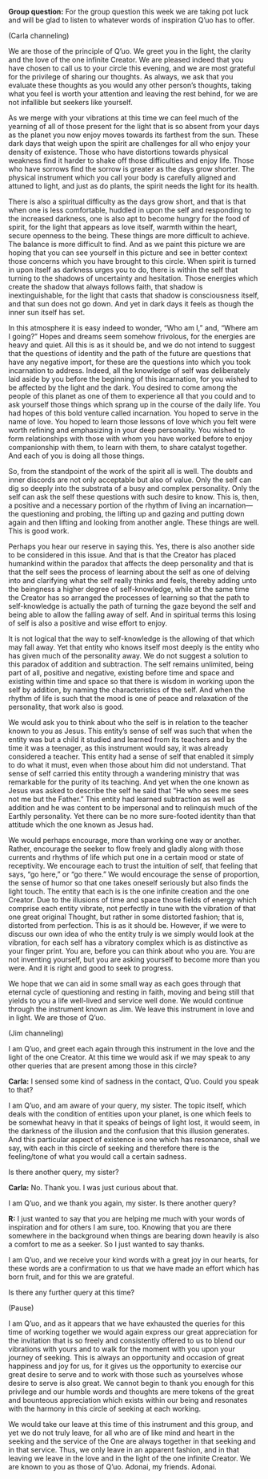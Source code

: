 <p class="group-question"><strong>Group question:</strong> For the group question this week we are taking pot luck and will be glad to listen to whatever words of inspiration Q’uo has to offer.</p>
<p class="channel-type">(Carla channeling)</p>
<p>We are those of the principle of Q’uo. We greet you in the light, the clarity and the love of the one infinite Creator. We are pleased indeed that you have chosen to call us to your circle this evening, and we are most grateful for the privilege of sharing our thoughts. As always, we ask that you evaluate these thoughts as you would any other person’s thoughts, taking what you feel is worth your attention and leaving the rest behind, for we are not infallible but seekers like yourself.</p>
<p>As we merge with your vibrations at this time we can feel much of the yearning of all of those present for the light that is so absent from your days as the planet you now enjoy moves towards its farthest from the sun. These dark days that weigh upon the spirit are challenges for all who enjoy your density of existence. Those who have distortions towards physical weakness find it harder to shake off those difficulties and enjoy life. Those who have sorrows find the sorrow is greater as the days grow shorter. The physical instrument which you call your body is carefully aligned and attuned to light, and just as do plants, the spirit needs the light for its health.</p>
<p>There is also a spiritual difficulty as the days grow short, and that is that when one is less comfortable, huddled in upon the self and responding to the increased darkness, one is also apt to become hungry for the food of spirit, for the light that appears as love itself, warmth within the heart, secure openness to the being. These things are more difficult to achieve. The balance is more difficult to find. And as we paint this picture we are hoping that you can see yourself in this picture and see in better context those concerns which you have brought to this circle. When spirit is turned in upon itself as darkness urges you to do, there is within the self that turning to the shadows of uncertainty and hesitation. Those energies which create the shadow that always follows faith, that shadow is inextinguishable, for the light that casts that shadow is consciousness itself, and that sun does not go down. And yet in dark days it feels as though the inner sun itself has set.</p>
<p>In this atmosphere it is easy indeed to wonder, “Who am I,” and, “Where am I going?” Hopes and dreams seem somehow frivolous, for the energies are heavy and quiet. All this is as it should be, and we do not intend to suggest that the questions of identity and the path of the future are questions that have any negative import, for these are the questions into which you took incarnation to address. Indeed, all the knowledge of self was deliberately laid aside by you before the beginning of this incarnation, for you wished to be affected by the light and the dark. You desired to come among the people of this planet as one of them to experience all that you could and to ask yourself those things which sprang up in the course of the daily life. You had hopes of this bold venture called incarnation. You hoped to serve in the name of love. You hoped to learn those lessons of love which you felt were worth refining and emphasizing in your deep personality. You wished to form relationships with those with whom you have worked before to enjoy companionship with them, to learn with them, to share catalyst together. And each of you is doing all those things.</p>
<p>So, from the standpoint of the work of the spirit all is well. The doubts and inner discords are not only acceptable but also of value. Only the self can dig so deeply into the substrata of a busy and complex personality. Only the self can ask the self these questions with such desire to know. This is, then, a positive and a necessary portion of the rhythm of living an incarnation—the questioning and probing, the lifting up and gazing and putting down again and then lifting and looking from another angle. These things are well. This is good work.</p>
<p>Perhaps you hear our reserve in saying this. Yes, there is also another side to be considered in this issue. And that is that the Creator has placed humankind within the paradox that affects the deep personality and that is that the self sees the process of learning about the self as one of delving into and clarifying what the self really thinks and feels, thereby adding unto the beingness a higher degree of self-knowledge, while at the same time the Creator has so arranged the processes of learning so that the path to self-knowledge is actually the path of turning the gaze beyond the self and being able to allow the falling away of self. And in spiritual terms this losing of self is also a positive and wise effort to enjoy.</p>
<p>It is not logical that the way to self-knowledge is the allowing of that which may fall away. Yet that entity who knows itself most deeply is the entity who has given much of the personality away. We do not suggest a solution to this paradox of addition and subtraction. The self remains unlimited, being part of all, positive and negative, existing before time and space and existing within time and space so that there is wisdom in working upon the self by addition, by naming the characteristics of the self. And when the rhythm of life is such that the mood is one of peace and relaxation of the personality, that work also is good.</p>
<p>We would ask you to think about who the self is in relation to the teacher known to you as Jesus. This entity’s sense of self was such that when the entity was but a child it studied and learned from its teachers and by the time it was a teenager, as this instrument would say, it was already considered a teacher. This entity had a sense of self that enabled it simply to do what it must, even when those about him did not understand. That sense of self carried this entity through a wandering ministry that was remarkable for the purity of its teaching. And yet when the one known as Jesus was asked to describe the self he said that “He who sees me sees not me but the Father.” This entity had learned subtraction as well as addition and he was content to be impersonal and to relinquish much of the Earthly personality. Yet there can be no more sure-footed identity than that attitude which the one known as Jesus had.</p>
<p>We would perhaps encourage, more than working one way or another. Rather, encourage the seeker to flow freely and gladly along with those currents and rhythms of life which put one in a certain mood or state of receptivity. We encourage each to trust the intuition of self, that feeling that says, “go here,” or “go there.” We would encourage the sense of proportion, the sense of humor so that one takes oneself seriously but also finds the light touch. The entity that each is is the one infinite creation and the one Creator. Due to the illusions of time and space those fields of energy which comprise each entity vibrate, not perfectly in tune with the vibration of that one great original Thought, but rather in some distorted fashion; that is, distorted from perfection. This is as it should be. However, if we were to discuss our own idea of who the entity truly is we simply would look at the vibration, for each self has a vibratory complex which is as distinctive as your finger print. You are, before you can think about who you are. You are not inventing yourself, but you are asking yourself to become more than you were. And it is right and good to seek to progress.</p>
<p>We hope that we can aid in some small way as each goes through that eternal cycle of questioning and resting in faith, moving and being still that yields to you a life well-lived and service well done. We would continue through the instrument known as Jim. We leave this instrument in love and in light. We are those of Q’uo.</p>
<p class="channel-type">(Jim channeling)</p>
<p>I am Q’uo, and greet each again through this instrument in the love and the light of the one Creator. At this time we would ask if we may speak to any other queries that are present among those in this circle?</p>
<p><strong>Carla:</strong> I sensed some kind of sadness in the contact, Q’uo. Could you speak to that?</p>
<p>I am Q’uo, and am aware of your query, my sister. The topic itself, which deals with the condition of entities upon your planet, is one which feels to be somewhat heavy in that it speaks of beings of light lost, it would seem, in the darkness of the illusion and the confusion that this illusion generates. And this particular aspect of existence is one which has resonance, shall we say, with each in this circle of seeking and therefore there is the feeling/tone of what you would call a certain sadness.</p>
<p>Is there another query, my sister?</p>
<p><strong>Carla:</strong> No. Thank you. I was just curious about that.</p>
<p>I am Q’uo, and we thank you again, my sister. Is there another query?</p>
<p><strong>R:</strong> I just wanted to say that you are helping me much with your words of inspiration and for others I am sure, too. Knowing that you are there somewhere in the background when things are bearing down heavily is also a comfort to me as a seeker. So I just wanted to say thanks.</p>
<p>I am Q’uo, and we receive your kind words with a great joy in our hearts, for these words are a confirmation to us that we have made an effort which has born fruit, and for this we are grateful.</p>
<p>Is there any further query at this time?</p>
<p class="comment">(Pause)</p>
<p>I am Q’uo, and as it appears that we have exhausted the queries for this time of working together we would again express our great appreciation for the invitation that is so freely and consistently offered to us to blend our vibrations with yours and to walk for the moment with you upon your journey of seeking. This is always an opportunity and occasion of great happiness and joy for us, for it gives us the opportunity to exercise our great desire to serve and to work with those such as yourselves whose desire to serve is also great. We cannot begin to thank you enough for this privilege and our humble words and thoughts are mere tokens of the great and bounteous appreciation which exists within our being and resonates with the harmony in this circle of seeking at each working.</p>
<p>We would take our leave at this time of this instrument and this group, and yet we do not truly leave, for all who are of like mind and heart in the seeking and the service of the One are always together in that seeking and in that service. Thus, we only leave in an apparent fashion, and in that leaving we leave in the love and in the light of the one infinite Creator. We are known to you as those of Q’uo. Adonai, my friends. Adonai.</p>